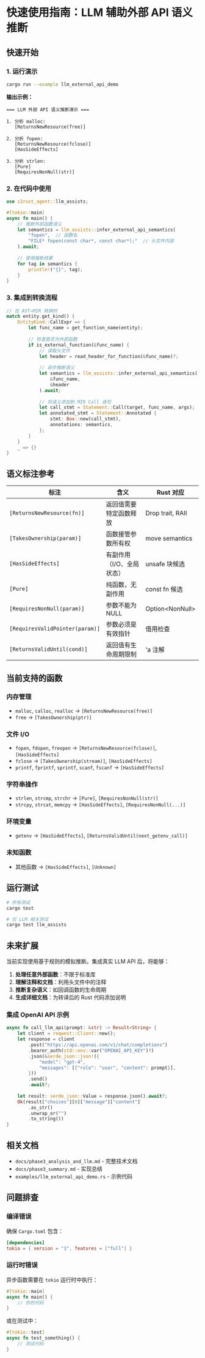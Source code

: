 # 快速使用指南：LLM 辅助外部 API 语义推断

## 快速开始

### 1. 运行演示

```bash
cargo run --example llm_external_api_demo
```

**输出示例：**
```
=== LLM 外部 API 语义推断演示 ===

1. 分析 malloc:
   [ReturnsNewResource(free)]

2. 分析 fopen:
   [ReturnsNewResource(fclose)]
   [HasSideEffects]

3. 分析 strlen:
   [Pure]
   [RequiresNonNull(str)]
```

### 2. 在代码中使用

```rust
use c2rust_agent::llm_assists;

#[tokio::main]
async fn main() {
    // 推断外部函数语义
    let semantics = llm_assists::infer_external_api_semantics(
        "fopen",  // 函数名
        "FILE* fopen(const char*, const char*);"  // 头文件内容
    ).await;
    
    // 使用推断结果
    for tag in semantics {
        println!("{}", tag);
    }
}
```

### 3. 集成到转换流程

```rust
// 在 AST→MIR 转换时
match entity.get_kind() {
    EntityKind::CallExpr => {
        let func_name = get_function_name(entity);
        
        // 检查是否为外部函数
        if is_external_function(&func_name) {
            // 读取头文件
            let header = read_header_for_function(&func_name)?;
            
            // 异步推断语义
            let semantics = llm_assists::infer_external_api_semantics(
                &func_name, 
                &header
            ).await;
            
            // 将语义添加到 MIR Call 语句
            let call_stmt = Statement::Call(target, func_name, args);
            let annotated_stmt = Statement::Annotated {
                stmt: Box::new(call_stmt),
                annotations: semantics,
            };
        }
    }
    _ => {}
}
```

## 语义标注参考

| 标注 | 含义 | Rust 对应 |
|------|------|-----------|
| `[ReturnsNewResource(fn)]` | 返回值需要特定函数释放 | Drop trait, RAII |
| `[TakesOwnership(param)]` | 函数接管参数所有权 | move semantics |
| `[HasSideEffects]` | 有副作用（I/O、全局状态） | unsafe 块候选 |
| `[Pure]` | 纯函数，无副作用 | const fn 候选 |
| `[RequiresNonNull(param)]` | 参数不能为 NULL | Option<NonNull<T>> |
| `[RequiresValidPointer(param)]` | 参数必须是有效指针 | 借用检查 |
| `[ReturnsValidUntil(cond)]` | 返回值有生命周期限制 | 'a 注解 |

## 当前支持的函数

### 内存管理
- `malloc`, `calloc`, `realloc` → `[ReturnsNewResource(free)]`
- `free` → `[TakesOwnership(ptr)]`

### 文件 I/O
- `fopen`, `fdopen`, `freopen` → `[ReturnsNewResource(fclose)]`, `[HasSideEffects]`
- `fclose` → `[TakesOwnership(stream)]`, `[HasSideEffects]`
- `printf`, `fprintf`, `sprintf`, `scanf`, `fscanf` → `[HasSideEffects]`

### 字符串操作
- `strlen`, `strcmp`, `strchr` → `[Pure]`, `[RequiresNonNull(str)]`
- `strcpy`, `strcat`, `memcpy` → `[HasSideEffects]`, `[RequiresNonNull(...)]`

### 环境变量
- `getenv` → `[HasSideEffects]`, `[ReturnsValidUntil(next_getenv_call)]`

### 未知函数
- 其他函数 → `[HasSideEffects]`, `[Unknown]`

## 运行测试

```bash
# 所有测试
cargo test

# 仅 LLM 相关测试
cargo test llm_assists
```

## 未来扩展

当前实现使用基于规则的模拟推断。集成真实 LLM API 后，将能够：

1. **处理任意外部函数**：不限于标准库
2. **理解注释和文档**：利用头文件中的注释
3. **推断复杂语义**：如回调函数的生命周期
4. **生成详细文档**：为转译后的 Rust 代码添加说明

### 集成 OpenAI API 示例

```rust
async fn call_llm_api(prompt: &str) -> Result<String> {
    let client = reqwest::Client::new();
    let response = client
        .post("https://api.openai.com/v1/chat/completions")
        .bearer_auth(std::env::var("OPENAI_API_KEY")?)
        .json(&serde_json::json!({
            "model": "gpt-4",
            "messages": [{"role": "user", "content": prompt}],
        }))
        .send()
        .await?;
    
    let result: serde_json::Value = response.json().await?;
    Ok(result["choices"][0]["message"]["content"]
        .as_str()
        .unwrap_or("")
        .to_string())
}
```

## 相关文档

- `docs/phase3_analysis_and_llm.md` - 完整技术文档
- `docs/phase3_summary.md` - 实现总结
- `examples/llm_external_api_demo.rs` - 示例代码

## 问题排查

### 编译错误

确保 `Cargo.toml` 包含：
```toml
[dependencies]
tokio = { version = "1", features = ["full"] }
```

### 运行时错误

异步函数需要在 `tokio` 运行时中执行：
```rust
#[tokio::main]
async fn main() {
    // 你的代码
}
```

或在测试中：
```rust
#[tokio::test]
async fn test_something() {
    // 测试代码
}
```
